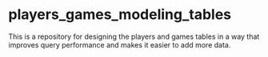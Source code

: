 # players_games_modeling_tables
This is a repository for designing the players and games tables in a way that improves query performance and makes it easier to add more data.
